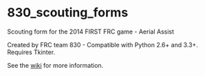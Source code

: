 830_scouting_forms
==================

Scouting form for the 2014 FIRST FRC game - Aerial Assist

Created by FRC team 830 - Compatible with Python 2.6+ and 3.3+. Requires Tkinter.

See the [wiki](https://github.com/cbott/830_scouting_forms/wiki) for more information.
